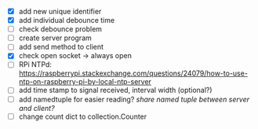 - [x] add new unique identifier 
- [x] add individual debounce time
- [ ] check debounce problem
- [ ] create server program
- [ ] add send method to client
- [x] check open socket -> always open
- [ ] RPi NTPd: https://raspberrypi.stackexchange.com/questions/24079/how-to-use-ntp-on-raspberry-pi-by-local-ntp-server
- [ ] add time stamp to signal received, interval width (optional?)
- [ ] add namedtuple for easier reading? *share named tuple between server and client?*
- [ ] change count dict to collection.Counter
